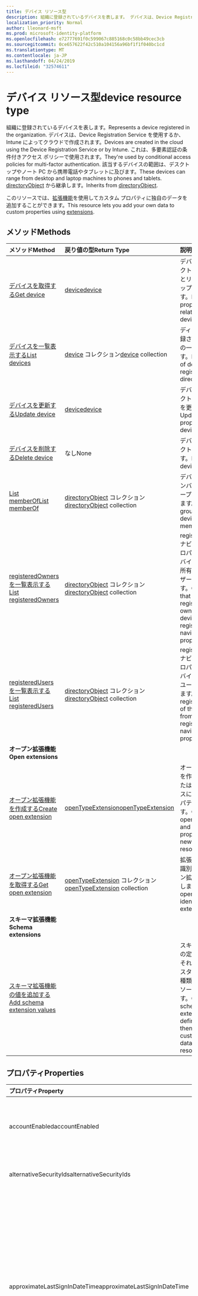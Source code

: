 ```yaml
---
title: デバイス リソース型
description: 組織に登録されているデバイスを表します。 デバイスは、Device Registration Service を使用するか、Intune によってクラウドで作成されます。 これは、多要素認証の条件付きアクセス ポリシーで使用されます。 該当するデバイスの範囲は、デスクトップやノート PC から携帯電話やタブレットに及びます。 directoryObject から継承します。
localization_priority: Normal
author: lleonard-msft
ms.prod: microsoft-identity-platform
ms.openlocfilehash: e72777691f0c599067c885168c0c58bb49cec3cb
ms.sourcegitcommit: 0ce657622f42c510a104156a96bf1f1f040bc1cd
ms.translationtype: MT
ms.contentlocale: ja-JP
ms.lasthandoff: 04/24/2019
ms.locfileid: "32574611"
---
```

# <a name="device-resource-type"></a><span data-ttu-id="0c19e-107">デバイス リソース型</span><span class="sxs-lookup"><span data-stu-id="0c19e-107">device resource type</span></span>

<span data-ttu-id="0c19e-108">組織に登録されているデバイスを表します。</span><span class="sxs-lookup"><span data-stu-id="0c19e-108">Represents a device registered in the organization.</span></span> <span data-ttu-id="0c19e-109">デバイスは、Device Registration Service を使用するか、Intune によってクラウドで作成されます。</span><span class="sxs-lookup"><span data-stu-id="0c19e-109">Devices are created in the cloud using the Device Registration Service or by Intune.</span></span> <span data-ttu-id="0c19e-110">これは、多要素認証の条件付きアクセス ポリシーで使用されます。</span><span class="sxs-lookup"><span data-stu-id="0c19e-110">They're used by conditional access policies for multi-factor authentication.</span></span> <span data-ttu-id="0c19e-111">該当するデバイスの範囲は、デスクトップやノート PC から携帯電話やタブレットに及びます。</span><span class="sxs-lookup"><span data-stu-id="0c19e-111">These devices can range from desktop and laptop machines to phones and tablets.</span></span> <span data-ttu-id="0c19e-112">[directoryObject](directoryobject.md) から継承します。</span><span class="sxs-lookup"><span data-stu-id="0c19e-112">Inherits from [directoryObject](directoryobject.md).</span></span>

<span data-ttu-id="0c19e-113">このリソースでは、[拡張機能](/graph/extensibility-overview)を使用してカスタム プロパティに独自のデータを追加することができます。</span><span class="sxs-lookup"><span data-stu-id="0c19e-113">This resource lets you add your own data to custom properties using [extensions](/graph/extensibility-overview).</span></span>


## <a name="methods"></a><span data-ttu-id="0c19e-114">メソッド</span><span class="sxs-lookup"><span data-stu-id="0c19e-114">Methods</span></span>

| <span data-ttu-id="0c19e-115">メソッド</span><span class="sxs-lookup"><span data-stu-id="0c19e-115">Method</span></span>       | <span data-ttu-id="0c19e-116">戻り値の型</span><span class="sxs-lookup"><span data-stu-id="0c19e-116">Return Type</span></span>  |<span data-ttu-id="0c19e-117">説明</span><span class="sxs-lookup"><span data-stu-id="0c19e-117">Description</span></span>|
|:---------------|:--------|:----------|
|[<span data-ttu-id="0c19e-118">デバイスを取得する</span><span class="sxs-lookup"><span data-stu-id="0c19e-118">Get device</span></span>](../api/device-get.md) | [<span data-ttu-id="0c19e-119">device</span><span class="sxs-lookup"><span data-stu-id="0c19e-119">device</span></span>](device.md) |<span data-ttu-id="0c19e-120">デバイス オブジェクトのプロパティとリレーションシップを読み取ります。</span><span class="sxs-lookup"><span data-stu-id="0c19e-120">Read properties and relationships of a device object.</span></span>|
|[<span data-ttu-id="0c19e-121">デバイスを一覧表示する</span><span class="sxs-lookup"><span data-stu-id="0c19e-121">List devices</span></span>](../api/device-list.md) | <span data-ttu-id="0c19e-122">[device](device.md) コレクション</span><span class="sxs-lookup"><span data-stu-id="0c19e-122">[device](device.md) collection</span></span>| <span data-ttu-id="0c19e-123">ディレクトリに登録されたデバイスの一覧を取得します。</span><span class="sxs-lookup"><span data-stu-id="0c19e-123">Retrieve a list of devices registered in the directory.</span></span> |
|[<span data-ttu-id="0c19e-124">デバイスを更新する</span><span class="sxs-lookup"><span data-stu-id="0c19e-124">Update device</span></span>](../api/device-update.md) | [<span data-ttu-id="0c19e-125">device</span><span class="sxs-lookup"><span data-stu-id="0c19e-125">device</span></span>](device.md) |<span data-ttu-id="0c19e-126">デバイス オブジェクトのプロパティを更新します。</span><span class="sxs-lookup"><span data-stu-id="0c19e-126">Update the properties of a device object.</span></span> |
|[<span data-ttu-id="0c19e-127">デバイスを削除する</span><span class="sxs-lookup"><span data-stu-id="0c19e-127">Delete device</span></span>](../api/device-delete.md) | <span data-ttu-id="0c19e-128">なし</span><span class="sxs-lookup"><span data-stu-id="0c19e-128">None</span></span> |<span data-ttu-id="0c19e-129">デバイス オブジェクトを削除します。</span><span class="sxs-lookup"><span data-stu-id="0c19e-129">Delete a device object.</span></span> |
|[<span data-ttu-id="0c19e-130">List memberOf</span><span class="sxs-lookup"><span data-stu-id="0c19e-130">List memberOf</span></span>](../api/device-list-memberof.md) |<span data-ttu-id="0c19e-131">[directoryObject](directoryobject.md) コレクション</span><span class="sxs-lookup"><span data-stu-id="0c19e-131">[directoryObject](directoryobject.md) collection</span></span>| <span data-ttu-id="0c19e-132">デバイスが直接メンバーであるグループを一覧表示します。</span><span class="sxs-lookup"><span data-stu-id="0c19e-132">List the groups that the device is a direct member of.</span></span> |
|[<span data-ttu-id="0c19e-133">registeredOwners を一覧表示する</span><span class="sxs-lookup"><span data-stu-id="0c19e-133">List registeredOwners</span></span>](../api/device-list-registeredowners.md) |<span data-ttu-id="0c19e-134">[directoryObject](directoryobject.md) コレクション</span><span class="sxs-lookup"><span data-stu-id="0c19e-134">[directoryObject](directoryobject.md) collection</span></span>| <span data-ttu-id="0c19e-135">registeredOwners ナビゲーション プロパティから、デバイスの登録済み所有者であるユーザーを取得します。</span><span class="sxs-lookup"><span data-stu-id="0c19e-135">Get the users that are registered owners of the device from the registeredOwners navigation property.</span></span>|
|[<span data-ttu-id="0c19e-136">registeredUsers を一覧表示する</span><span class="sxs-lookup"><span data-stu-id="0c19e-136">List registeredUsers</span></span>](../api/device-list-registeredusers.md) |<span data-ttu-id="0c19e-137">[directoryObject](directoryobject.md) コレクション</span><span class="sxs-lookup"><span data-stu-id="0c19e-137">[directoryObject](directoryobject.md) collection</span></span>| <span data-ttu-id="0c19e-138">registeredUsers ナビゲーション プロパティから、デバイスの登録済みユーザーを取得します。</span><span class="sxs-lookup"><span data-stu-id="0c19e-138">Get the registered users of the device from the registeredUsers navigation property.</span></span>|
|<span data-ttu-id="0c19e-139">**オープン拡張機能**</span><span class="sxs-lookup"><span data-stu-id="0c19e-139">**Open extensions**</span></span>| | |
|[<span data-ttu-id="0c19e-140">オープン拡張機能を作成する</span><span class="sxs-lookup"><span data-stu-id="0c19e-140">Create open extension</span></span>](../api/opentypeextension-post-opentypeextension.md) |[<span data-ttu-id="0c19e-141">openTypeExtension</span><span class="sxs-lookup"><span data-stu-id="0c19e-141">openTypeExtension</span></span>](opentypeextension.md)| <span data-ttu-id="0c19e-142">オープン拡張機能を作成し、新規または既存のリソースにカスタム プロパティを追加します。</span><span class="sxs-lookup"><span data-stu-id="0c19e-142">Create an open extension and add custom properties to a new or existing resource.</span></span>|
|[<span data-ttu-id="0c19e-143">オープン拡張機能を取得する</span><span class="sxs-lookup"><span data-stu-id="0c19e-143">Get open extension</span></span>](../api/opentypeextension-get.md) |<span data-ttu-id="0c19e-144">[openTypeExtension](opentypeextension.md) コレクション</span><span class="sxs-lookup"><span data-stu-id="0c19e-144">[openTypeExtension](opentypeextension.md) collection</span></span>| <span data-ttu-id="0c19e-145">拡張機能の名前で識別されるオープン拡張機能を取得します。</span><span class="sxs-lookup"><span data-stu-id="0c19e-145">Get an open extension identified by the extension name.</span></span>|
|<span data-ttu-id="0c19e-146">**スキーマ拡張機能**</span><span class="sxs-lookup"><span data-stu-id="0c19e-146">**Schema extensions**</span></span>| | |
|[<span data-ttu-id="0c19e-147">スキーマ拡張機能の値を追加する</span><span class="sxs-lookup"><span data-stu-id="0c19e-147">Add schema extension values</span></span>](/graph/extensibility-schema-groups) || <span data-ttu-id="0c19e-148">スキーマ拡張機能の定義を作成し、それを使用してカスタマイズされた種類のデータをリソースに追加します。</span><span class="sxs-lookup"><span data-stu-id="0c19e-148">Create a schema extension definition and then use it to add custom typed data to a resource.</span></span>|

## <a name="properties"></a><span data-ttu-id="0c19e-149">プロパティ</span><span class="sxs-lookup"><span data-stu-id="0c19e-149">Properties</span></span>
| <span data-ttu-id="0c19e-150">プロパティ</span><span class="sxs-lookup"><span data-stu-id="0c19e-150">Property</span></span>     | <span data-ttu-id="0c19e-151">型</span><span class="sxs-lookup"><span data-stu-id="0c19e-151">Type</span></span>   |<span data-ttu-id="0c19e-152">説明</span><span class="sxs-lookup"><span data-stu-id="0c19e-152">Description</span></span>|
|:---------------|:--------|:----------|
|<span data-ttu-id="0c19e-153">accountEnabled</span><span class="sxs-lookup"><span data-stu-id="0c19e-153">accountEnabled</span></span>|<span data-ttu-id="0c19e-154">ブール型</span><span class="sxs-lookup"><span data-stu-id="0c19e-154">Boolean</span></span>| <span data-ttu-id="0c19e-p103">アカウントが有効な場合は **true**。それ以外の場合は **false**。必須。</span><span class="sxs-lookup"><span data-stu-id="0c19e-p103">**true** if the account is enabled; otherwise, **false**. Required.</span></span>|
|<span data-ttu-id="0c19e-157">alternativeSecurityIds</span><span class="sxs-lookup"><span data-stu-id="0c19e-157">alternativeSecurityIds</span></span>|<span data-ttu-id="0c19e-158">alternativeSecurityId コレクション</span><span class="sxs-lookup"><span data-stu-id="0c19e-158">alternativeSecurityId collection</span></span>| <span data-ttu-id="0c19e-159">内部使用専用です。</span><span class="sxs-lookup"><span data-stu-id="0c19e-159">For internal use only.</span></span> <span data-ttu-id="0c19e-160">null 許容ではありません。</span><span class="sxs-lookup"><span data-stu-id="0c19e-160">Not nullable.</span></span> |
|<span data-ttu-id="0c19e-161">approximateLastSignInDateTime</span><span class="sxs-lookup"><span data-stu-id="0c19e-161">approximateLastSignInDateTime</span></span>|<span data-ttu-id="0c19e-162">DateTimeOffset</span><span class="sxs-lookup"><span data-stu-id="0c19e-162">DateTimeOffset</span></span>| <span data-ttu-id="0c19e-163">timestamp 型は、ISO 8601 形式を使用して日付と時刻の情報を表し、常に UTC 時間です。</span><span class="sxs-lookup"><span data-stu-id="0c19e-163">The timestamp type represents date and time information using ISO 8601 format and is always in UTC time.</span></span> <span data-ttu-id="0c19e-164">たとえば、2014 年 1 月 1 日午前 0 時 (UTC) は、次のようになります。`'2014-01-01T00:00:00Z'`</span><span class="sxs-lookup"><span data-stu-id="0c19e-164">For example, midnight UTC on Jan 1, 2014 would look like this: `'2014-01-01T00:00:00Z'`.</span></span> <span data-ttu-id="0c19e-165">読み取り専用です。</span><span class="sxs-lookup"><span data-stu-id="0c19e-165">Read-only.</span></span> |
|<span data-ttu-id="0c19e-166">complianceExpirationDateTime</span><span class="sxs-lookup"><span data-stu-id="0c19e-166">complianceExpirationDateTime</span></span>|<span data-ttu-id="0c19e-167">DateTimeOffset</span><span class="sxs-lookup"><span data-stu-id="0c19e-167">DateTimeOffset</span></span>| <span data-ttu-id="0c19e-168">デバイスが準拠していると見なされなくなったときのタイムスタンプ。</span><span class="sxs-lookup"><span data-stu-id="0c19e-168">The timestamp when the device is no longer deemed compliant.</span></span> <span data-ttu-id="0c19e-169">timestamp 型は、ISO 8601 形式を使用して日付と時刻の情報を表し、常に UTC 時間です。</span><span class="sxs-lookup"><span data-stu-id="0c19e-169">The timestamp type represents date and time information using ISO 8601 format and is always in UTC time.</span></span> <span data-ttu-id="0c19e-170">たとえば、2014 年 1 月 1 日午前 0 時 (UTC) は、次のようになります。`'2014-01-01T00:00:00Z'`</span><span class="sxs-lookup"><span data-stu-id="0c19e-170">For example, midnight UTC on Jan 1, 2014 would look like this: `'2014-01-01T00:00:00Z'`.</span></span> <span data-ttu-id="0c19e-171">読み取り専用です。</span><span class="sxs-lookup"><span data-stu-id="0c19e-171">Read-only.</span></span> |
|<span data-ttu-id="0c19e-172">deviceId</span><span class="sxs-lookup"><span data-stu-id="0c19e-172">deviceId</span></span>|<span data-ttu-id="0c19e-173">string</span><span class="sxs-lookup"><span data-stu-id="0c19e-173">string</span></span>| <span data-ttu-id="0c19e-174">登録時に Azure の Device Registration Service により設定された一意の識別子。</span><span class="sxs-lookup"><span data-stu-id="0c19e-174">Unique identifier set by Azure Device Registration Service at the time of registration.</span></span> |
|<span data-ttu-id="0c19e-175">deviceMetadata</span><span class="sxs-lookup"><span data-stu-id="0c19e-175">deviceMetadata</span></span>|<span data-ttu-id="0c19e-176">String</span><span class="sxs-lookup"><span data-stu-id="0c19e-176">String</span></span>| <span data-ttu-id="0c19e-177">内部使用専用です。</span><span class="sxs-lookup"><span data-stu-id="0c19e-177">For interal use only.</span></span> <span data-ttu-id="0c19e-178">Null に設定します。</span><span class="sxs-lookup"><span data-stu-id="0c19e-178">Set to null.</span></span> |
|<span data-ttu-id="0c19e-179">deviceVersion</span><span class="sxs-lookup"><span data-stu-id="0c19e-179">deviceVersion</span></span>|<span data-ttu-id="0c19e-180">Int32</span><span class="sxs-lookup"><span data-stu-id="0c19e-180">Int32</span></span>| <span data-ttu-id="0c19e-181">内部使用専用です。</span><span class="sxs-lookup"><span data-stu-id="0c19e-181">For interal use only.</span></span> |
|<span data-ttu-id="0c19e-182">displayName</span><span class="sxs-lookup"><span data-stu-id="0c19e-182">displayName</span></span>|<span data-ttu-id="0c19e-183">String</span><span class="sxs-lookup"><span data-stu-id="0c19e-183">String</span></span>|<span data-ttu-id="0c19e-p108">デバイスの表示名。必須。</span><span class="sxs-lookup"><span data-stu-id="0c19e-p108">The display name for the device. Required.</span></span> |
|<span data-ttu-id="0c19e-186">id</span><span class="sxs-lookup"><span data-stu-id="0c19e-186">id</span></span>|<span data-ttu-id="0c19e-187">String</span><span class="sxs-lookup"><span data-stu-id="0c19e-187">String</span></span>|<span data-ttu-id="0c19e-p109">デバイスの一意識別子。[directoryObject](directoryobject.md) から継承されます。キーであり、Null は許容されません。読み取り専用。</span><span class="sxs-lookup"><span data-stu-id="0c19e-p109">The unique identifier for the device. Inherited from [directoryObject](directoryobject.md). Key, Not nullable. Read-only.</span></span>|
|<span data-ttu-id="0c19e-192">isCompliant</span><span class="sxs-lookup"><span data-stu-id="0c19e-192">isCompliant</span></span>|<span data-ttu-id="0c19e-193">ブール値</span><span class="sxs-lookup"><span data-stu-id="0c19e-193">Boolean</span></span>|<span data-ttu-id="0c19e-194">デバイスがモバイル デバイス管理 (MDM) ポリシーに準拠している場合は **true**。それ以外の場合は **false**。</span><span class="sxs-lookup"><span data-stu-id="0c19e-194">**true** if the device complies with Mobile Device Management (MDM) policies; otherwise, **false**.</span></span> <span data-ttu-id="0c19e-195">読み取り専用。</span><span class="sxs-lookup"><span data-stu-id="0c19e-195">Read-only.</span></span> <span data-ttu-id="0c19e-196">これは、任意のデバイスの OS タイプに対して、または Windows OS デバイス用の承認された[MDM アプリ](https://docs.microsoft.com/windows/client-management/mdm/azure-active-directory-integration-with-mdm)によってのみ、Intune によって更新できます。</span><span class="sxs-lookup"><span data-stu-id="0c19e-196">This can only be updated by Intune for any device OS type or by an [approved MDM app](https://docs.microsoft.com/windows/client-management/mdm/azure-active-directory-integration-with-mdm) for Windows OS devices.</span></span>|
|<span data-ttu-id="0c19e-197">isManaged</span><span class="sxs-lookup"><span data-stu-id="0c19e-197">isManaged</span></span>|<span data-ttu-id="0c19e-198">Boolean</span><span class="sxs-lookup"><span data-stu-id="0c19e-198">Boolean</span></span>|<span data-ttu-id="0c19e-199">デバイスがモバイル デバイス管理 (MDM) アプリで管理されている場合は **true**。それ以外の場合は **false**。</span><span class="sxs-lookup"><span data-stu-id="0c19e-199">**true** if the device is managed by a Mobile Device Management (MDM) app; otherwise, **false**.</span></span> <span data-ttu-id="0c19e-200">これは、任意のデバイスの OS タイプに対して、または Windows OS デバイス用の承認された[MDM アプリ](https://docs.microsoft.com/windows/client-management/mdm/azure-active-directory-integration-with-mdm)によってのみ、Intune によって更新できます。</span><span class="sxs-lookup"><span data-stu-id="0c19e-200">This can only be updated by Intune for any device OS type or by an [approved MDM app](https://docs.microsoft.com/windows/client-management/mdm/azure-active-directory-integration-with-mdm) for Windows OS devices.</span></span> |
|<span data-ttu-id="0c19e-201">onPremisesLastSyncDateTime</span><span class="sxs-lookup"><span data-stu-id="0c19e-201">onPremisesLastSyncDateTime</span></span>|<span data-ttu-id="0c19e-202">DateTimeOffset</span><span class="sxs-lookup"><span data-stu-id="0c19e-202">DateTimeOffset</span></span>|<span data-ttu-id="0c19e-203">オブジェクトがオンプレミスのディレクトリと最後に同期された日時を示します。Timestamp 型は、ISO 8601 形式を使用して、常に UTC 時間での日付と時刻の情報を表します。</span><span class="sxs-lookup"><span data-stu-id="0c19e-203">The last time at which the object was synced with the on-premises directory.The Timestamp type represents date and time information using ISO 8601 format and is always in UTC time.</span></span> <span data-ttu-id="0c19e-204">たとえば、2014 年 1 月 1 日午前 0 時 (UTC) は、次のようになります。`'2014-01-01T00:00:00Z'` 読み取り専用。</span><span class="sxs-lookup"><span data-stu-id="0c19e-204">For example, midnight UTC on Jan 1, 2014 would look like this: `'2014-01-01T00:00:00Z'` Read-only.</span></span>|
|<span data-ttu-id="0c19e-205">onPremisesSyncEnabled</span><span class="sxs-lookup"><span data-stu-id="0c19e-205">onPremisesSyncEnabled</span></span>|<span data-ttu-id="0c19e-206">Boolean</span><span class="sxs-lookup"><span data-stu-id="0c19e-206">Boolean</span></span>|<span data-ttu-id="0c19e-207">このオブジェクトがオンプレミスのディレクトリから同期される場合は **true**。このオブジェクトが最初にオンプレミスのディレクトリから同期されていて、今後は同期されない場合は **false**。このオブジェクトがオンプレミスのディレクトリから一度も同期されたことがない場合は **null** (既定値)。</span><span class="sxs-lookup"><span data-stu-id="0c19e-207">**true** if this object is synced from an on-premises directory; **false** if this object was originally synced from an on-premises directory but is no longer synced; **null** if this object has never been synced from an on-premises directory (default).</span></span> <span data-ttu-id="0c19e-208">読み取り専用。</span><span class="sxs-lookup"><span data-stu-id="0c19e-208">Read-only.</span></span> |
|<span data-ttu-id="0c19e-209">operatingSystem</span><span class="sxs-lookup"><span data-stu-id="0c19e-209">operatingSystem</span></span>|<span data-ttu-id="0c19e-210">String</span><span class="sxs-lookup"><span data-stu-id="0c19e-210">String</span></span>| <span data-ttu-id="0c19e-p114">デバイス上のオペレーティング システムの種類。必須。</span><span class="sxs-lookup"><span data-stu-id="0c19e-p114">The type of operating system on the device. Required.</span></span> |
|<span data-ttu-id="0c19e-213">operatingSystemVersion</span><span class="sxs-lookup"><span data-stu-id="0c19e-213">operatingSystemVersion</span></span>|<span data-ttu-id="0c19e-214">文字列</span><span class="sxs-lookup"><span data-stu-id="0c19e-214">String</span></span>|<span data-ttu-id="0c19e-p115">デバイス上のオペレーティング システムのバージョン。必須。</span><span class="sxs-lookup"><span data-stu-id="0c19e-p115">The version of the operating system on the device. Required.</span></span> |
|<span data-ttu-id="0c19e-217">physicalIds</span><span class="sxs-lookup"><span data-stu-id="0c19e-217">physicalIds</span></span>|<span data-ttu-id="0c19e-218">String collection</span><span class="sxs-lookup"><span data-stu-id="0c19e-218">String collection</span></span>| <span data-ttu-id="0c19e-219">内部使用専用です。</span><span class="sxs-lookup"><span data-stu-id="0c19e-219">For interal use only.</span></span> <span data-ttu-id="0c19e-220">null 許容ではありません。</span><span class="sxs-lookup"><span data-stu-id="0c19e-220">Not nullable.</span></span> |
|<span data-ttu-id="0c19e-221">profiletype</span><span class="sxs-lookup"><span data-stu-id="0c19e-221">profileType</span></span>|<span data-ttu-id="0c19e-222">String</span><span class="sxs-lookup"><span data-stu-id="0c19e-222">String</span></span>|<span data-ttu-id="0c19e-223">デバイスのプロファイルの種類。</span><span class="sxs-lookup"><span data-stu-id="0c19e-223">The profile type of the device.</span></span> <span data-ttu-id="0c19e-224">可能な値:</span><span class="sxs-lookup"><span data-stu-id="0c19e-224">Possible values:</span></span><br /><span data-ttu-id="0c19e-225">**registereddevice**限り</span><span class="sxs-lookup"><span data-stu-id="0c19e-225">**RegisteredDevice** (default)</span></span><br /><span data-ttu-id="0c19e-226">**securevm**</span><span class="sxs-lookup"><span data-stu-id="0c19e-226">**SecureVM**</span></span><br /><span data-ttu-id="0c19e-227">**Printer**</span><span class="sxs-lookup"><span data-stu-id="0c19e-227">**Printer**</span></span><br /><span data-ttu-id="0c19e-228">**Shared**</span><span class="sxs-lookup"><span data-stu-id="0c19e-228">**Shared**</span></span><br /><span data-ttu-id="0c19e-229">**hub**</span><span class="sxs-lookup"><span data-stu-id="0c19e-229">**IoT**</span></span>|
|<span data-ttu-id="0c19e-230">systemlabels</span><span class="sxs-lookup"><span data-stu-id="0c19e-230">systemLabels</span></span>|<span data-ttu-id="0c19e-231">String collection</span><span class="sxs-lookup"><span data-stu-id="0c19e-231">String collection</span></span>| <span data-ttu-id="0c19e-232">システムによってデバイスに適用されるラベルのリスト。</span><span class="sxs-lookup"><span data-stu-id="0c19e-232">List of labels applied to the device by the system.</span></span> |
|<span data-ttu-id="0c19e-233">trustType</span><span class="sxs-lookup"><span data-stu-id="0c19e-233">trustType</span></span>|<span data-ttu-id="0c19e-234">String</span><span class="sxs-lookup"><span data-stu-id="0c19e-234">String</span></span>| <span data-ttu-id="0c19e-235">参加済みデバイスの信頼の種類。</span><span class="sxs-lookup"><span data-stu-id="0c19e-235">Type of trust for the joined device.</span></span> <span data-ttu-id="0c19e-236">読み取り専用です。</span><span class="sxs-lookup"><span data-stu-id="0c19e-236">Read-only.</span></span> <span data-ttu-id="0c19e-237">可能な値:</span><span class="sxs-lookup"><span data-stu-id="0c19e-237">Possible values:</span></span> <br /><span data-ttu-id="0c19e-238">**ワークプレース** - *bring your own personal devices* を示します</span><span class="sxs-lookup"><span data-stu-id="0c19e-238">**Workplace** - indicates *bring your own personal devices*</span></span><br /><span data-ttu-id="0c19e-239">**AzureAd** - クラウド専用の参加済みデバイス</span><span class="sxs-lookup"><span data-stu-id="0c19e-239">**AzureAd** - Cloud only joined devices</span></span><br /><span data-ttu-id="0c19e-240">**ServerAd** -Azure AD に参加済みのオンプレミスのドメイン参加済みデバイス。</span><span class="sxs-lookup"><span data-stu-id="0c19e-240">**ServerAd** - on-premises domain joined devices joined to Azure AD.</span></span> <span data-ttu-id="0c19e-241">詳細については、「[Azure Active Directory のデバイス管理の概要](https://docs.microsoft.com/en-us/azure/active-directory/device-management-introduction)」を参照してください</span><span class="sxs-lookup"><span data-stu-id="0c19e-241">For more details, see [Introduction to device management in Azure Active Directory](https://docs.microsoft.com/en-us/azure/active-directory/device-management-introduction)</span></span> |

## <a name="relationships"></a><span data-ttu-id="0c19e-242">リレーションシップ</span><span class="sxs-lookup"><span data-stu-id="0c19e-242">Relationships</span></span>
| <span data-ttu-id="0c19e-243">リレーションシップ</span><span class="sxs-lookup"><span data-stu-id="0c19e-243">Relationship</span></span> | <span data-ttu-id="0c19e-244">型</span><span class="sxs-lookup"><span data-stu-id="0c19e-244">Type</span></span>   |<span data-ttu-id="0c19e-245">説明</span><span class="sxs-lookup"><span data-stu-id="0c19e-245">Description</span></span>|
|:---------------|:--------|:----------|
|<span data-ttu-id="0c19e-246">extensions</span><span class="sxs-lookup"><span data-stu-id="0c19e-246">extensions</span></span>|<span data-ttu-id="0c19e-247">[extension](extension.md) コレクション</span><span class="sxs-lookup"><span data-stu-id="0c19e-247">[extension](extension.md) collection</span></span>|<span data-ttu-id="0c19e-p120">デバイスに対して定義されているオープン拡張機能のコレクション。読み取り専用です。Null 許容型。</span><span class="sxs-lookup"><span data-stu-id="0c19e-p120">The collection of open extensions defined for the device. Read-only. Nullable.</span></span>|
|<span data-ttu-id="0c19e-251">memberOf</span><span class="sxs-lookup"><span data-stu-id="0c19e-251">memberOf</span></span>|<span data-ttu-id="0c19e-252">[directoryObject](directoryobject.md) コレクション</span><span class="sxs-lookup"><span data-stu-id="0c19e-252">[directoryObject](directoryobject.md) collection</span></span>|<span data-ttu-id="0c19e-p121">このグループがメンバーとして含まれているグループ。HTTP メソッド:GET (すべてのグループでサポートされます)。読み取り専用です。Null 許容型。</span><span class="sxs-lookup"><span data-stu-id="0c19e-p121">Groups that this group is a member of. HTTP Methods: GET (supported for all groups). Read-only. Nullable.</span></span>|
|[<span data-ttu-id="0c19e-257">推移的な memberOf を一覧表示する</span><span class="sxs-lookup"><span data-stu-id="0c19e-257">List transitive memberOf</span></span>](../api/device-list-transitivememberof.md) |<span data-ttu-id="0c19e-258">[directoryObject](directoryobject.md) コレクション</span><span class="sxs-lookup"><span data-stu-id="0c19e-258">[directoryObject](directoryobject.md) collection</span></span>| <span data-ttu-id="0c19e-259">デバイスがメンバーであるグループを一覧表示します。</span><span class="sxs-lookup"><span data-stu-id="0c19e-259">List the groups that the device is a member of.</span></span> <span data-ttu-id="0c19e-260">この操作は推移的です。</span><span class="sxs-lookup"><span data-stu-id="0c19e-260">This operation is transitive.</span></span> |
|<span data-ttu-id="0c19e-261">registeredOwners</span><span class="sxs-lookup"><span data-stu-id="0c19e-261">registeredOwners</span></span>|<span data-ttu-id="0c19e-262">[directoryObject](directoryobject.md) コレクション</span><span class="sxs-lookup"><span data-stu-id="0c19e-262">[directoryObject](directoryobject.md) collection</span></span>|<span data-ttu-id="0c19e-263">デバイスがクラウドに参加済みか、または個人用デバイスが登録済みのユーザー。</span><span class="sxs-lookup"><span data-stu-id="0c19e-263">The user that cloud joined the device or registered their personal device.</span></span> <span data-ttu-id="0c19e-264">登録済み所有者は、登録時に設定されます。</span><span class="sxs-lookup"><span data-stu-id="0c19e-264">The registered owner is set at the time of registration.</span></span> <span data-ttu-id="0c19e-265">現在、所有者は 1 人しかいることができません。</span><span class="sxs-lookup"><span data-stu-id="0c19e-265">Currently, there can be only one owner.</span></span> <span data-ttu-id="0c19e-266">読み取り専用。</span><span class="sxs-lookup"><span data-stu-id="0c19e-266">Read-only.</span></span> <span data-ttu-id="0c19e-267">Null 許容型。</span><span class="sxs-lookup"><span data-stu-id="0c19e-267">Nullable.</span></span> |
|<span data-ttu-id="0c19e-268">registeredUsers</span><span class="sxs-lookup"><span data-stu-id="0c19e-268">registeredUsers</span></span>|<span data-ttu-id="0c19e-269">[directoryObject](directoryobject.md) コレクション</span><span class="sxs-lookup"><span data-stu-id="0c19e-269">[directoryObject](directoryobject.md) collection</span></span>|<span data-ttu-id="0c19e-270">デバイスの登録済みユーザーのコレクション。</span><span class="sxs-lookup"><span data-stu-id="0c19e-270">Collection of registered users of the device.</span></span> <span data-ttu-id="0c19e-271">クラウドに参加済みのデバイスと登録済みの個人用デバイスの場合、登録済みのユーザーは、登録時に登録済み所有者と同じ値に設定されます。</span><span class="sxs-lookup"><span data-stu-id="0c19e-271">For cloud joined devices and registered personal devices, registered users are set to the same value as registered owners at the time of registration.</span></span> <span data-ttu-id="0c19e-272">読み取り専用。</span><span class="sxs-lookup"><span data-stu-id="0c19e-272">Read-only.</span></span> <span data-ttu-id="0c19e-273">Null 許容型。</span><span class="sxs-lookup"><span data-stu-id="0c19e-273">Nullable.</span></span>|

## <a name="json-representation"></a><span data-ttu-id="0c19e-274">JSON 表記</span><span class="sxs-lookup"><span data-stu-id="0c19e-274">JSON representation</span></span>

<span data-ttu-id="0c19e-275">以下は、リソースの JSON 表記です</span><span class="sxs-lookup"><span data-stu-id="0c19e-275">Here is a JSON representation of the resource</span></span>

<!--{
  "blockType": "resource",
  "openType": true,
  "optionalProperties": [
    "extensions",
    "registeredOwners",
    "registeredUsers"
  ],
  "keyProperty": "id",
  "baseType": "microsoft.graph.directoryObject",
  "@odata.type": "microsoft.graph.device"
}-->

```json
{
  "accountEnabled": true,
  "alternativeSecurityIds": [{"@odata.type": "microsoft.graph.alternativeSecurityId"}],
  "approximateLastSignInDateTime": "String (timestamp)",
  "complianceExpirationDateTime": "String (timestamp)",
  "deviceId": "string",
  "deviceMetadata": "string",
  "deviceVersion": 1024,
  "displayName": "string",
  "id": "string (identifier)",
  "isCompliant": true,
  "isManaged": true,
  "onPremisesLastSyncDateTime": "String (timestamp)",
  "onPremisesSyncEnabled": true,
  "operatingSystem": "string",
  "operatingSystemVersion": "string",
  "physicalIds": ["string"],
  "profileType": "string",
  "systemLabels": ["string"],
  "trustType": "string"
}
```

## <a name="see-also"></a><span data-ttu-id="0c19e-276">関連項目</span><span class="sxs-lookup"><span data-stu-id="0c19e-276">See also</span></span>

- [<span data-ttu-id="0c19e-277">拡張機能を使用してカスタム データをリソースに追加する</span><span class="sxs-lookup"><span data-stu-id="0c19e-277">Add custom data to resources using extensions</span></span>](/graph/extensibility-overview)
- [<span data-ttu-id="0c19e-278">オープン拡張機能を使用してカスタム データをユーザーに追加する</span><span class="sxs-lookup"><span data-stu-id="0c19e-278">Add custom data to users using open extensions</span></span>](/graph/extensibility-open-users)
- [<span data-ttu-id="0c19e-279">スキーマ拡張機能を使用したグループへのカスタム データの追加</span><span class="sxs-lookup"><span data-stu-id="0c19e-279">Add custom data to groups using schema extensions</span></span>](/graph/extensibility-schema-groups)


<!-- uuid: 8fcb5dbc-d5aa-4681-8e31-b001d5168d79
2015-10-25 14:57:30 UTC -->
<!-- {
  "type": "#page.annotation",
  "description": "device resource",
  "keywords": "",
  "section": "documentation",
  "tocPath": ""
}-->
